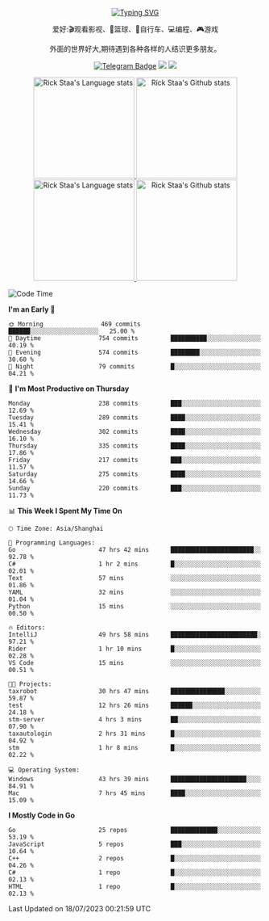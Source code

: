 <div align="center"> 

[![Typing SVG](https://readme-typing-svg.herokuapp.com?size=25&duration=2500&color=eeeeee&vCenter=true&width=200&height=40&lines=Hi+there+%F0%9F%91%8B%F0%9F%8F%BB;I'm+DanBai)](https://git.io/typing-svg)

爱好:🎬观看影视、🏀篮球、🚴自行车、💻编程、🎮游戏

外面的世界好大,期待遇到各种各样的人结识更多朋友。

[![Telegram Badge](https://img.shields.io/badge/-Telegram-blue?style=flat&logo=Telegram&logoColor=white)](https://t.me/danbai9420) 
[![](https://img.shields.io/badge/-Blog-brightgreen?style=flat&logo=Blogger&logoColor=white)](https://p00q.cn)
[![](https://img.shields.io/badge/-Email-red?style=flat&logo=Mail.Ru&logoColor=white)](mailto:danbai@88.com)
</div>

<!-- Light Mode -->
<div align="center"> 
<a href="https://github.com/anuraghazra/github-readme-stats#gh-light-mode-only">
<img height=200 src="https://github-readme-stats.vercel.app/api/top-langs/?username=danbai225&layout=compact&langs_count=10&hide_border=1&role=OWNER,COLLABORATOR#gh-light-mode-only" alt="Rick Staa's Language stats" />
</a>
<a href="https://github.com/anuraghazra/github-readme-stats#gh-light-mode-only">
<img height=200 src="https://github-readme-stats.vercel.app/api?username=danbai225&show_icons=true&count_private=true&line_height=28&hide_border=1&include_all_commits=true&card_width=450&role=OWNER,COLLABORATOR&exclude_repo=github-readme-stats#gh-light-mode-only" alt="Rick Staa's Github stats" />
</a>
</div>

<!-- Dark Mode -->
<div align="center"> 
<a href="https://github.com/anuraghazra/github-readme-stats#gh-dark-mode-only">
<img height=200 src="https://github-readme-stats.vercel.app/api/top-langs/?username=danbai225&layout=compact&langs_count=10&hide_border=1&role=OWNER,COLLABORATOR&theme=github_dark#gh-dark-mode-only" alt="Rick Staa's Language stats" />
</a>
<a href="https://github.com/anuraghazra/github-readme-stats#gh-dark-mode-only">
<img height=200 src="https://github-readme-stats.vercel.app/api?username=danbai225&show_icons=true&count_private=true&line_height=28&hide_border=1&include_all_commits=true&card_width=450&role=OWNER,COLLABORATOR&exclude_repo=github-readme-stats&theme=github_dark#gh-dark-mode-only" alt="Rick Staa's Github stats" />
</a>
</div>

<!--START_SECTION:waka-->
![Code Time](http://img.shields.io/badge/Code%20Time-638%20hrs%2041%20mins-blue)

**I'm an Early 🐤** 

```text
🌞 Morning                469 commits         ██████░░░░░░░░░░░░░░░░░░░   25.00 % 
🌆 Daytime                754 commits         ██████████░░░░░░░░░░░░░░░   40.19 % 
🌃 Evening                574 commits         ████████░░░░░░░░░░░░░░░░░   30.60 % 
🌙 Night                  79 commits          █░░░░░░░░░░░░░░░░░░░░░░░░   04.21 % 
```
📅 **I'm Most Productive on Thursday** 

```text
Monday                   238 commits         ███░░░░░░░░░░░░░░░░░░░░░░   12.69 % 
Tuesday                  289 commits         ████░░░░░░░░░░░░░░░░░░░░░   15.41 % 
Wednesday                302 commits         ████░░░░░░░░░░░░░░░░░░░░░   16.10 % 
Thursday                 335 commits         ████░░░░░░░░░░░░░░░░░░░░░   17.86 % 
Friday                   217 commits         ███░░░░░░░░░░░░░░░░░░░░░░   11.57 % 
Saturday                 275 commits         ████░░░░░░░░░░░░░░░░░░░░░   14.66 % 
Sunday                   220 commits         ███░░░░░░░░░░░░░░░░░░░░░░   11.73 % 
```


📊 **This Week I Spent My Time On** 

```text
🕑︎ Time Zone: Asia/Shanghai

💬 Programming Languages: 
Go                       47 hrs 42 mins      ███████████████████████░░   92.78 % 
C#                       1 hr 2 mins         █░░░░░░░░░░░░░░░░░░░░░░░░   02.01 % 
Text                     57 mins             ░░░░░░░░░░░░░░░░░░░░░░░░░   01.86 % 
YAML                     32 mins             ░░░░░░░░░░░░░░░░░░░░░░░░░   01.04 % 
Python                   15 mins             ░░░░░░░░░░░░░░░░░░░░░░░░░   00.50 % 

🔥 Editors: 
IntelliJ                 49 hrs 58 mins      ████████████████████████░   97.21 % 
Rider                    1 hr 10 mins        █░░░░░░░░░░░░░░░░░░░░░░░░   02.28 % 
VS Code                  15 mins             ░░░░░░░░░░░░░░░░░░░░░░░░░   00.51 % 

🐱‍💻 Projects: 
taxrobot                 30 hrs 47 mins      ███████████████░░░░░░░░░░   59.87 % 
test                     12 hrs 26 mins      ██████░░░░░░░░░░░░░░░░░░░   24.18 % 
stm-server               4 hrs 3 mins        ██░░░░░░░░░░░░░░░░░░░░░░░   07.90 % 
taxautologin             2 hrs 31 mins       █░░░░░░░░░░░░░░░░░░░░░░░░   04.92 % 
stm                      1 hr 8 mins         █░░░░░░░░░░░░░░░░░░░░░░░░   02.22 % 

💻 Operating System: 
Windows                  43 hrs 39 mins      █████████████████████░░░░   84.91 % 
Mac                      7 hrs 45 mins       ████░░░░░░░░░░░░░░░░░░░░░   15.09 % 
```

**I Mostly Code in Go** 

```text
Go                       25 repos            █████████████░░░░░░░░░░░░   53.19 % 
JavaScript               5 repos             ███░░░░░░░░░░░░░░░░░░░░░░   10.64 % 
C++                      2 repos             █░░░░░░░░░░░░░░░░░░░░░░░░   04.26 % 
C#                       1 repo              █░░░░░░░░░░░░░░░░░░░░░░░░   02.13 % 
HTML                     1 repo              █░░░░░░░░░░░░░░░░░░░░░░░░   02.13 % 
```




 Last Updated on 18/07/2023 00:21:59 UTC
<!--END_SECTION:waka-->
